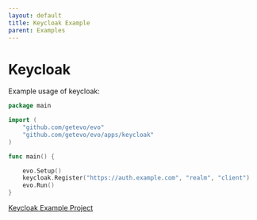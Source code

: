 ```yaml
---
layout: default
title: Keycloak Example
parent: Examples
---
```


# Keycloak


Example usage of keycloak:

```go
package main

import (
	"github.com/getevo/evo"
	"github.com/getevo/evo/apps/keycloak"
)

func main() {

	evo.Setup()
	keycloak.Register("https://auth.example.com", "realm", "client")
	evo.Run()
}
```


[Keycloak Example Project](https://github.com/getevo/examples/tree/master/keycloak_example)
